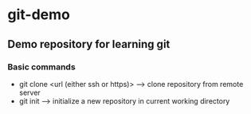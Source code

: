 # git-demo
## Demo repository for learning git
### Basic commands
* git clone <url (either ssh or https)> --> clone repository from remote server
* git init --> initialize a new repository in current working directory

